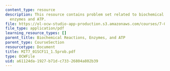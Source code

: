 ```yaml
---
content_type: resource
description: This resource contains problem set related to biochemical reactions,
  enzymes and ATP.
file: https://ol-ocw-studio-app-production.s3.amazonaws.com/courses/7-01sc-fundamentals-of-biology-fall-2011/a61124da1927b71dc73326804a802b39_MIT7_01SCF11_1.5prob.pdf
file_type: application/pdf
learning_resource_types: []
parent_title: Biochemical Reactions, Enzymes, and ATP
parent_type: CourseSection
resourcetype: Document
title: MIT7_01SCF11_1.5prob.pdf
type: OCWFile
uid: a61124da-1927-b71d-c733-26804a802b39
---
```

